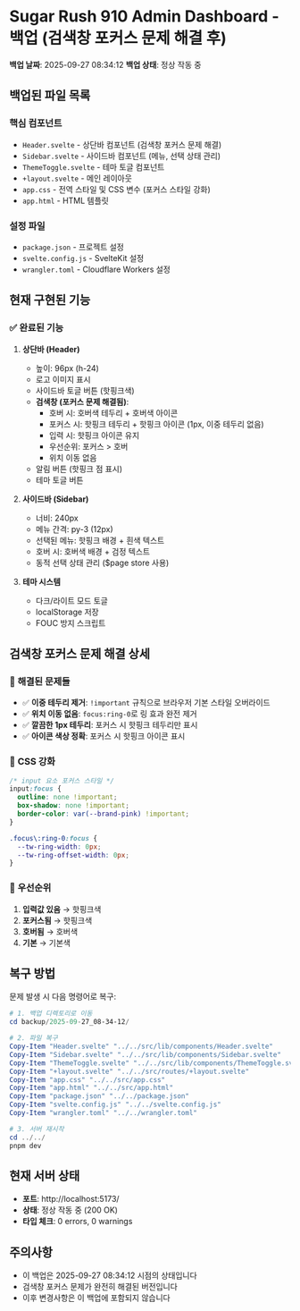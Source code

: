 # Sugar Rush 910 Admin Dashboard - 백업 (검색창 포커스 문제 해결 후)

**백업 날짜**: 2025-09-27 08:34:12
**백업 상태**: 정상 작동 중

## 백업된 파일 목록

### 핵심 컴포넌트
- `Header.svelte` - 상단바 컴포넌트 (검색창 포커스 문제 해결)
- `Sidebar.svelte` - 사이드바 컴포넌트 (메뉴, 선택 상태 관리)
- `ThemeToggle.svelte` - 테마 토글 컴포넌트
- `+layout.svelte` - 메인 레이아웃
- `app.css` - 전역 스타일 및 CSS 변수 (포커스 스타일 강화)
- `app.html` - HTML 템플릿

### 설정 파일
- `package.json` - 프로젝트 설정
- `svelte.config.js` - SvelteKit 설정
- `wrangler.toml` - Cloudflare Workers 설정

## 현재 구현된 기능

### ✅ 완료된 기능
1. **상단바 (Header)**
   - 높이: 96px (h-24)
   - 로고 이미지 표시
   - 사이드바 토글 버튼 (핫핑크색)
   - **검색창 (포커스 문제 해결됨)**:
     - 호버 시: 호버색 테두리 + 호버색 아이콘
     - 포커스 시: 핫핑크 테두리 + 핫핑크 아이콘 (1px, 이중 테두리 없음)
     - 입력 시: 핫핑크 아이콘 유지
     - 우선순위: 포커스 > 호버
     - 위치 이동 없음
   - 알림 버튼 (핫핑크 점 표시)
   - 테마 토글 버튼

2. **사이드바 (Sidebar)**
   - 너비: 240px
   - 메뉴 간격: py-3 (12px)
   - 선택된 메뉴: 핫핑크 배경 + 흰색 텍스트
   - 호버 시: 호버색 배경 + 검정 텍스트
   - 동적 선택 상태 관리 ($page store 사용)

3. **테마 시스템**
   - 다크/라이트 모드 토글
   - localStorage 저장
   - FOUC 방지 스크립트

## 검색창 포커스 문제 해결 상세

### 🔧 **해결된 문제들**
- ✅ **이중 테두리 제거**: `!important` 규칙으로 브라우저 기본 스타일 오버라이드
- ✅ **위치 이동 없음**: `focus:ring-0`로 링 효과 완전 제거
- ✅ **깔끔한 1px 테두리**: 포커스 시 핫핑크 테두리만 표시
- ✅ **아이콘 색상 정확**: 포커스 시 핫핑크 아이콘 표시

### 🎨 **CSS 강화**
```css
/* input 요소 포커스 스타일 */
input:focus {
  outline: none !important;
  box-shadow: none !important;
  border-color: var(--brand-pink) !important;
}

.focus\:ring-0:focus { 
  --tw-ring-width: 0px; 
  --tw-ring-offset-width: 0px; 
}
```

### 🎯 **우선순위**
1. **입력값 있음** → 핫핑크색
2. **포커스됨** → 핫핑크색
3. **호버됨** → 호버색
4. **기본** → 기본색

## 복구 방법

문제 발생 시 다음 명령어로 복구:

```powershell
# 1. 백업 디렉토리로 이동
cd backup/2025-09-27_08-34-12/

# 2. 파일 복구
Copy-Item "Header.svelte" "../../src/lib/components/Header.svelte"
Copy-Item "Sidebar.svelte" "../../src/lib/components/Sidebar.svelte"
Copy-Item "ThemeToggle.svelte" "../../src/lib/components/ThemeToggle.svelte"
Copy-Item "+layout.svelte" "../../src/routes/+layout.svelte"
Copy-Item "app.css" "../../src/app.css"
Copy-Item "app.html" "../../src/app.html"
Copy-Item "package.json" "../../package.json"
Copy-Item "svelte.config.js" "../../svelte.config.js"
Copy-Item "wrangler.toml" "../../wrangler.toml"

# 3. 서버 재시작
cd ../../
pnpm dev
```

## 현재 서버 상태
- **포트**: http://localhost:5173/
- **상태**: 정상 작동 중 (200 OK)
- **타입 체크**: 0 errors, 0 warnings

## 주의사항
- 이 백업은 2025-09-27 08:34:12 시점의 상태입니다
- 검색창 포커스 문제가 완전히 해결된 버전입니다
- 이후 변경사항은 이 백업에 포함되지 않습니다






















